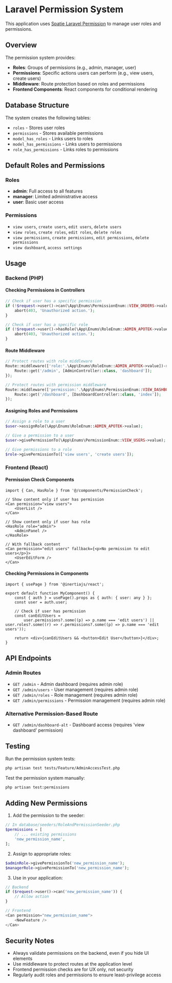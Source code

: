# Laravel Permission System

This application uses [Spatie Laravel Permission](https://spatie.be/docs/laravel-permission) to manage user roles and permissions.

## Overview

The permission system provides:

- **Roles**: Groups of permissions (e.g., admin, manager, user)
- **Permissions**: Specific actions users can perform (e.g., view users, create users)
- **Middleware**: Route protection based on roles and permissions
- **Frontend Components**: React components for conditional rendering

## Database Structure

The system creates the following tables:

- `roles` - Stores user roles
- `permissions` - Stores available permissions
- `model_has_roles` - Links users to roles
- `model_has_permissions` - Links users to permissions
- `role_has_permissions` - Links roles to permissions

## Default Roles and Permissions

### Roles

- **admin**: Full access to all features
- **manager**: Limited administrative access
- **user**: Basic user access

### Permissions

- `view users`, `create users`, `edit users`, `delete users`
- `view roles`, `create roles`, `edit roles`, `delete roles`
- `view permissions`, `create permissions`, `edit permissions`, `delete permissions`
- `view dashboard`, `access settings`

## Usage

### Backend (PHP)

#### Checking Permissions in Controllers

```php
// Check if user has a specific permission
if (!$request->user()->can(\App\Enums\PermissionEnum::VIEW_ORDERS->value)) {
    abort(403, 'Unauthorized action.');
}

// Check if user has a specific role
if (!$request->user()->hasRole(\App\Enums\RoleEnum::ADMIN_APOTEK->value)) {
    abort(403, 'Unauthorized action.');
}
```

#### Route Middleware

```php
// Protect routes with role middleware
Route::middleware(['role:'.\App\Enums\RoleEnum::ADMIN_APOTEK->value])->group(function () {
    Route::get('/admin', [AdminController::class, 'dashboard']);
});

// Protect routes with permission middleware
Route::middleware(['permission:'.\App\Enums\PermissionEnum::VIEW_DASHBOARD->value])->group(function () {
    Route::get('/dashboard', [DashboardController::class, 'index']);
});
```

#### Assigning Roles and Permissions

```php
// Assign a role to a user
$user->assignRole(\App\Enums\RoleEnum::ADMIN_APOTEK->value);

// Give a permission to a user
$user->givePermissionTo(\App\Enums\PermissionEnum::VIEW_USERS->value);

// Give permissions to a role
$role->givePermissionTo(['view users', 'create users']);
```

### Frontend (React)

#### Permission Check Components

```tsx
import { Can, HasRole } from '@/components/PermissionCheck';

// Show content only if user has permission
<Can permission="view users">
    <UserList />
</Can>

// Show content only if user has role
<HasRole role="admin">
    <AdminPanel />
</HasRole>

// With fallback content
<Can permission="edit users" fallback={<p>No permission to edit users</p>}>
    <UserEditForm />
</Can>
```

#### Checking Permissions in Components

```tsx
import { usePage } from '@inertiajs/react';

export default function MyComponent() {
    const { auth } = usePage().props as { auth: { user: any } };
    const user = auth.user;

    // Check if user has permission
    const canEditUsers =
        user.permissions?.some((p) => p.name === 'edit users') || user.roles?.some((r) => r.permissions?.some((p) => p.name === 'edit users'));

    return <div>{canEditUsers && <button>Edit User</button>}</div>;
}
```

## API Endpoints

### Admin Routes

- `GET /admin` - Admin dashboard (requires admin role)
- `GET /admin/users` - User management (requires admin role)
- `GET /admin/roles` - Role management (requires admin role)
- `GET /admin/permissions` - Permission management (requires admin role)

### Alternative Permission-Based Route

- `GET /admin/dashboard-alt` - Dashboard access (requires 'view dashboard' permission)

## Testing

Run the permission system tests:

```bash
php artisan test tests/Feature/AdminAccessTest.php
```

Test the permission system manually:

```bash
php artisan test:permissions
```

## Adding New Permissions

1. Add the permission to the seeder:

```php
// In database/seeders/RoleAndPermissionSeeder.php
$permissions = [
    // ... existing permissions
    'new_permission_name',
];
```

2. Assign to appropriate roles:

```php
$adminRole->givePermissionTo('new_permission_name');
$managerRole->givePermissionTo('new_permission_name');
```

3. Use in your application:

```php
// Backend
if ($request->user()->can('new_permission_name')) {
    // Allow action
}

// Frontend
<Can permission="new_permission_name">
    <NewFeature />
</Can>
```

## Security Notes

- Always validate permissions on the backend, even if you hide UI elements
- Use middleware to protect routes at the application level
- Frontend permission checks are for UX only, not security
- Regularly audit roles and permissions to ensure least-privilege access

